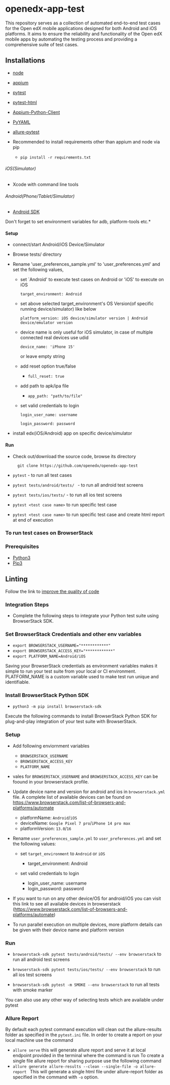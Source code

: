 # openedx-app-test
This repository serves as a collection of automated end-to-end test cases for the Open edX mobile applications designed for both Android and iOS platforms.
It aims to ensure the reliability and functionality of the Open edX mobile apps by automating the testing process and providing a comprehensive suite of test cases.

## Installations
- [node](https://nodejs.org/en/)
- [appium](http://appium.io/)
- [pytest](https://docs.pytest.org/en/latest/getting-started.html)
- [pytest-html](https://pypi.python.org/pypi/pytest-html/)
- [Appium-Python-Client](https://pypi.org/project/Appium-Python-Client/)
- [PyYAML](https://pypi.org/project/PyYAML/)
- [allure-pytest](https://pypi.org/project/allure-pytest/)

- Recommended to install requirements other than appium and node via pip
  -     pip install -r requirements.txt

###### iOS(Simulator)
 - Xcode with command line tools

###### Android(Phone/Tablet/Simulator)
 - [Android SDK](https://developer.android.com/studio/index.html)

 Don't forget to set environment variables for adb, platform-tools etc.*

#### Setup
- connect/start Android/iOS Device/Simulator
- Browse tests/ directory
- Rename 'user_preferences_sample.yml' to 'user_preferences.yml' and set the following values,

    - set `Android' to execute test cases on Android or 'iOS' to execute on iOS

          target_environment: Android

    - set above selected target_environment's OS Version(of specific running device/simulator) like below

          platform_version: iOS device/simulator version | Android device/emulator version

    - device name is only useful for iOS simulator, in case of multiple connected real devices use udid

          device_name: 'iPhone 15'
        or leave empty string

    - add reset option true/false
      -     full_reset: true

    - add path to apk/ipa file
      -     app_path: "path/to/file"

    - set valid credentials to login

          login_user_name: username

          login_password: password

- install edx(iOS/Android) app on specific device/simulator

#### Run
- Check out/download the source code, browse its directory

        git clone https://github.com/openedx/openedx-app-test

- `pytest` - to run all test cases

- `pytest tests/android/tests/ ` - to run all android test screens

- `pytest tests/ios/tests/` - to run all ios test screens

- `pytest <test case name>` to run specific test case

- `pytest <test case name>` to run specific test case and create html report at end of execution


### To run test cases on BrowserStack

### Prerequisites
- [Python3](https://www.python.org/downloads/)
- [Pip3](https://stackoverflow.com/questions/6587507/how-to-install-pip-with-python-3)

## Linting

Follow the link to [improve the quality of code](./docs/linting.md)

### Integration Steps
- Complete the following steps to integrate your Python test suite using BrowserStack SDK.

### Set BrowserStack Credentials and other env variables
- `export BROWSERSTACK_USERNAME="************"`
- `export BROWSERSTACK_ACCESS_KEY="************"`
- `export PLATFORM_NAME=Android/iOS`

Saving your BrowserStack credentials as environment variables makes it simple to run your test suite from your local or CI environment.
PLATFORM_NAME is a custom variable used to make test run unique and identifiable.

### Install BrowserStack Python SDK
- `python3 -m pip install browserstack-sdk`

Execute the following commands to install BrowserStack Python SDK for plug-and-play integration of your test suite with BrowserStack.

### Setup
- Add following enviornment variables
  - `BROWSERSTACK_USERNAME`
  - `BROWSERSTACK_ACCESS_KEY`
  - `PLATFORM_NAME`

- vales for `BROWSERSTACK_USERNAME` and `BROWSERSTACK_ACCESS_KEY` can be foound in your browserstack profile.

- Update device name and version for android and ios in `browserstack.yml` file. A complete list of available devices can be found on https://www.browserstack.com/list-of-browsers-and-platforms/automate
  - platformName: `Android`/`iOS`
  - deviceName: `Google Pixel 7 pro`/`iPhone 14 pro max`
  - platformVersion: `13.0`/`16`

- Rename `user_preferences_sample.yml` to `user_preferences.yml` and set the following values:

    - set `target_environment` to `Android` or `iOS`
      - target_environment: Android

    - set valid credentials to login
      - login_user_name: username
      - login_password: password

- If you want to run on any other device/OS for android/iOS you can visit this link to see all available devices in browserstack (https://www.browserstack.com/list-of-browsers-and-platforms/automate)

- To run parallel execution on multiple devices, more platform details can be given with their device name and platform version
### Run

- `browserstack-sdk pytest tests/android/tests/ --env browserstack` to run all android
test screens

- `browserstack-sdk pytest tests/ios/tests/ --env browserstack` to run all ios
test screens

- `browserstack-sdk pytest -m SMOKE --env browserstack` to run all tests with smoke marker

You can also use any other way of selecting tests which are available under pytest

### Allure Report
By default each pytest command execution will clean out the allure-results folder as specified in the `pytest.ini` file.
In order to create a report on your local machine use the command
- `allure serve` this will generate allure report and serve it at local endpoint provided in the terminal where the command is run
To create a single file allure report for sharing purpose use the following command
- `allure generate allure-results --clean --single-file -o allure-report ` This will generate a single html file under allure-report folder as specified in the command with `-o` option.
